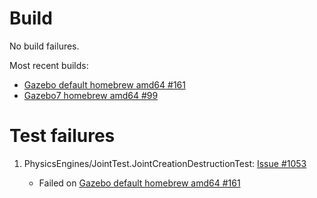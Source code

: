 # Build

No build failures.

Most recent builds:

* [Gazebo default homebrew amd64 #161](http://build.osrfoundation.org/view/main/view/BuildCopFail/job/gazebo-ci-default-homebrew-amd64/161/)
* [Gazebo7 homebrew amd64 #99](http://build.osrfoundation.org/view/main/view/BuildCopTests/job/gazebo-ci-gazebo7-homebrew-amd64/99/)

# Test failures

1. PhysicsEngines/JointTest.JointCreationDestructionTest: [Issue #1053](https://bitbucket.org/osrf/gazebo/issues/1053)

    * Failed on [Gazebo default homebrew amd64 #161](http://build.osrfoundation.org/view/main/view/BuildCopTests/job/gazebo-ci-default-homebrew-amd64/161/testReport/(root)/PhysicsEngines_JointTest/JointCreationDestructionTest_0/)